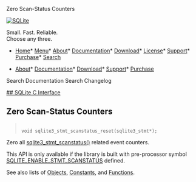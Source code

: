 




Zero Scan\-Status Counters




[![SQLite](../images/sqlite370_banner.gif)](../index.html)


Small. Fast. Reliable.  
Choose any three.


* [Home](../index.html)* [Menu](javascript:void(0))* [About](../about.html)* [Documentation](../docs.html)* [Download](../download.html)* [License](../copyright.html)* [Support](../support.html)* [Purchase](../prosupport.html)* [Search](javascript:void(0))




* [About](../about.html)* [Documentation](../docs.html)* [Download](../download.html)* [Support](../support.html)* [Purchase](../prosupport.html)






Search Documentation
Search Changelog









[## SQLite C Interface](../c3ref/intro.html)
## Zero Scan\-Status Counters




> ```
> 
> void sqlite3_stmt_scanstatus_reset(sqlite3_stmt*);
> 
> ```



Zero all [sqlite3\_stmt\_scanstatus()](../c3ref/stmt_scanstatus.html) related event counters.


This API is only available if the library is built with pre\-processor
symbol [SQLITE\_ENABLE\_STMT\_SCANSTATUS](../compile.html#enable_stmt_scanstatus) defined.


See also lists of
 [Objects](../c3ref/objlist.html),
 [Constants](../c3ref/constlist.html), and
 [Functions](../c3ref/funclist.html).


